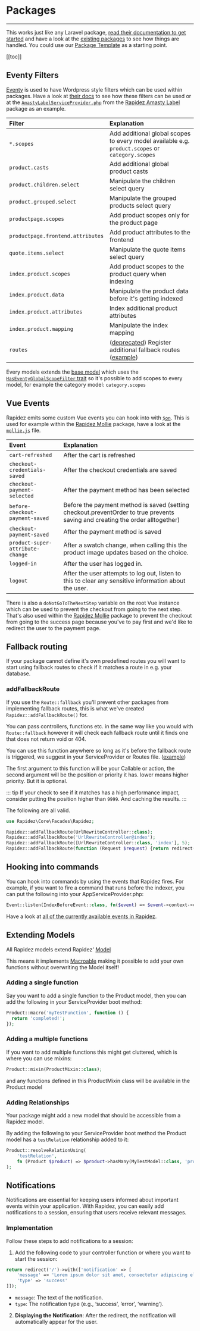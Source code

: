 # Packages

---

This works just like any Laravel package, [read their documentation to get started](https://laravel.com/docs/master/packages) and have a look at the [existing packages](packages.md) to see how things are handled. You could use our [Package Template](https://github.com/rapidez/package-template) as a starting point.

[[toc]]

## Eventy Filters

[Eventy](https://github.com/tormjens/eventy) is used to have Wordpress style filters which can be used within packages. Have a look at [their docs](https://github.com/tormjens/eventy#filters) to see how these filters can be used or at the [`AmastyLabelServiceProvider.php`](https://github.com/rapidez/amasty-label/blob/master/src/AmastyLabelServiceProvider.php) from the [Rapidez Amasty Label](https://github.com/rapidez/amasty-label) package as an example.

Filter | Explanation
:--- | :---
`*.scopes` | Add additional global scopes to every model available e.g. `product.scopes` or `category.scopes`
`product.casts` | Add additional global product casts
`product.children.select` | Manipulate the children select query
`product.grouped.select` | Manipulate the grouped products select query
`productpage.scopes` | Add product scopes only for the product page
`productpage.frontend.attributes` | Add product attributes to the frontend
`quote.items.select` | Manipulate the quote items select query
`index.product.scopes` | Add product scopes to the product query when indexing
`index.product.data` | Manipulate the product data before it's getting indexed 
`index.product.attributes` | Index additional product attributes
`index.product.mapping` | Manipulate the index mapping
`routes` | ([deprecated](#addfallbackroute)) Register additional fallback routes ([example](https://github.com/rapidez/amasty-shop-by-brand/blob/master/src/AmastyShopByBrandServiceProvider.php))

Every models extends the [base model](https://github.com/rapidez/core/blob/master/src/Models/Model.php) which uses the [`HasEventyGlobalScopeFilter` trait](https://github.com/rapidez/core/blob/master/src/Models/Traits/HasEventyGlobalScopeFilter.php) so it's possible to add scopes to every model, for example the category model: `category.scopes`

## Vue Events

Rapidez emits some custom Vue events you can hook into with [`$on`](https://vuejs.org/v2/api/#vm-on). This is used for example within the [Rapidez Mollie](https://github.com/rapidez/mollie) package, have a look at the [`mollie.js`](https://github.com/rapidez/mollie/blob/master/resources/js/mollie.js) file.

Event | Explanation
:--- | :---
`cart-refreshed` | After the cart is refreshed
`checkout-credentials-saved` | After the checkout credentials are saved
`checkout-payment-selected` | After the payment method has been selected
`before-checkout-payment-saved` | Before the payment method is saved (setting checkout.preventOrder to true prevents saving and creating the order alltogether)
`checkout-payment-saved` | After the payment method is saved
`product-super-attribute-change` | After a swatch change, when calling this the product image updates based on the choice.
`logged-in` | After the user has logged in.
`logout` | After the user attempts to log out, listen to this to clear any sensitive information about the user.

There is also a `doNotGoToTheNextStep` variable on the root Vue instance which can be used to prevent the checkout from going to the next step. That's also used within the [Rapidez Mollie](https://github.com/rapidez/mollie) package to prevent the checkout from going to the success page because you've to pay first and we'd like to redirect the user to the payment page.

## Fallback routing

If your package cannot define it's own predefined routes you will want to start using fallback routes to check if it matches a route in e.g. your database.

### addFallbackRoute

If you use the `Route::fallback` you'll prevent other packages from implementing fallback routes, this is what we've created `Rapidez::addFallbackRoute()` for.

You can pass controllers, functions etc. in the same way like you would with `Route::fallback` however it will check each fallback route until it finds one that does not return void or 404.

You can use this function anywhere so long as it's before the fallback route is triggered, we suggest in your ServiceProvider or Routes file. ([example](https://github.com/rapidez/core/blob/aa1dbb54faed244b982f5b6198749ccf493c210a/src/RapidezServiceProvider.php#L87))

The first argument to this function will be your Callable or action, the second argument will be the position or priority it has. lower means higher priority. But it is optional.

::: tip
If your check to see if it matches has a high performance impact, consider putting the position higher than `9999`.
And caching the results.
:::

The following are all valid.
```php
use Rapidez\Core\Facades\Rapidez;

Rapidez::addFallbackRoute(UrlRewriteController::class);
Rapidez::addFallbackRoute('UrlRewriteController@index');
Rapidez::addFallbackRoute([UrlRewriteController::class, 'index'], 5);
Rapidez::addFallbackRoute(function (Request $request) {return redirect('/');}, 5);
```

## Hooking into commands

You can hook into commands by using the events that Rapidez fires. For example, if you want to fire a command that runs before the indexer, you can put the following into your AppServiceProvider.php:

```php
Event::listen(IndexBeforeEvent::class, fn($event) => $event->context->call('rapidez:index:categories'));
```

Have a look at [all of the currently available events in Rapidez](https://github.com/rapidez/core/tree/master/src/Events).

## Extending Models

All Rapidez models extend Rapidez' [Model](https://github.com/rapidez/core/blob/master/src/Models/Model.php)

This means it implements [Macroable](https://laravel.com/api/master/Illuminate/Support/Traits/Macroable.html) making it possible to add your own functions without overwriting the Model itself!

### Adding a single function

Say you want to add a single function to the Product model, then you can add the following in your ServiceProvider boot method:

```php
Product::macro('myTestFunction', function () {
  return 'completed!';
});
```

### Adding a multiple functions

If you want to add multiple functions this might get cluttered, which is where you can use mixins:

```php
Product::mixin(ProductMixin::class);
```

and any functions defined in this ProductMixin class will be available in the Product model

### Adding Relationships

Your package might add a new model that should be accessible from a Rapidez model.

By adding the following to your ServiceProvider boot method the Product model has a `testRelation` relationship added to it:

```php
Product::resolveRelationUsing(
    'testRelation',
    fn (Product $product) => $product->hasMany(MyTestModel::class, 'product_id');
);
```

## Notifications
Notifications are essential for keeping users informed about important events within your application. With Rapidez, you can easily add notifications to a session, ensuring that users receive relevant messages.

### Implementation
Follow these steps to add notifications to a session:

1. Add the following code to your controller function or where you want to start the session:
```php
return redirect('/')->with(['notification' => [
    'message' => 'Lorem ipsum dolor sit amet, consectetur adipiscing elit.',
    'type' => 'success'
]]);
```
- `message`: The text of the notification.
- `type`: The notification type (e.g., ‘success’, ‘error’, ‘warning’).

2. **Displaying the Notification**: After the redirect, the notification will automatically appear for the user.
